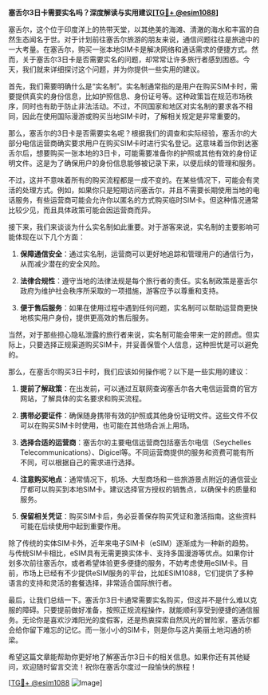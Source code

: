 **塞舌尔3日卡需要实名吗？深度解读与实用建议[[TG💪+ @esim1088](https://t.me/s/esim1088)]**

塞舌尔，这个位于印度洋上的热带天堂，以其绝美的海滩、清澈的海水和丰富的自然生态闻名于世。对于计划前往塞舌尔旅游的朋友来说，通信问题往往是旅途中的一大考量。在塞舌尔，购买一张本地SIM卡是解决网络和通话需求的便捷方式。然而，关于塞舌尔3日卡是否需要实名的问题，却常常让许多旅行者感到困惑。今天，我们就来详细探讨这个问题，并为你提供一些实用的建议。

首先，我们需要明确什么是“实名制”。实名制通常指的是用户在购买SIM卡时，需要提供真实的身份信息，比如护照信息、身份证号等。这种政策旨在规范市场秩序，同时也有助于防止非法活动。不过，不同国家和地区对实名制的要求各不相同，因此在使用国际漫游或购买当地SIM卡时，了解相关规定是非常重要的。

那么，塞舌尔的3日卡是否需要实名呢？根据我们的调查和实际经验，塞舌尔的大部分电信运营商确实要求用户在购买SIM卡时进行实名登记。这意味着当你到达塞舌尔后，想要购买一张本地的3日卡，可能需要准备你的护照或其他有效的身份证明文件。这是为了确保用户的身份信息能够被记录下来，以便后续的管理和服务。

不过，这并不意味着所有的购买流程都是一成不变的。在某些情况下，可能会有灵活的处理方式。例如，如果你只是短期访问塞舌尔，并且不需要长期使用当地的电话服务，有些运营商可能会允许你以匿名的方式购买临时SIM卡。但这种情况通常比较少见，而且具体政策可能会因运营商而异。

接下来，我们来谈谈为什么实名制如此重要。对于游客来说，实名制的主要影响可能体现在以下几个方面：

1. **保障通信安全**：通过实名制，运营商可以更好地追踪和管理用户的通信行为，从而减少潜在的安全风险。
   
2. **法律合规性**：遵守当地的法律法规是每个旅行者的责任。实名制政策是塞舌尔政府为维护社会秩序所采取的一项措施，游客应予以尊重和支持。

3. **便于售后服务**：如果在使用过程中遇到任何问题，实名制可以帮助运营商更快地核实用户身份，提供更高效的售后服务。

当然，对于那些担心隐私泄露的旅行者来说，实名制可能会带来一定的顾虑。但实际上，只要选择正规渠道购买SIM卡，并妥善保管个人信息，这种担忧是可以避免的。

那么，在塞舌尔购买3日卡时，我们应该如何操作呢？以下是一些实用的建议：

1. **提前了解政策**：在出发前，可以通过互联网查询塞舌尔各大电信运营商的官方网站，了解具体的实名要求和购买流程。

2. **携带必要证件**：确保随身携带有效的护照或其他身份证明文件。这些文件不仅可以在购买SIM卡时使用，也可能在其他场合派上用场。

3. **选择合适的运营商**：塞舌尔的主要电信运营商包括塞舌尔电信（Seychelles Telecommunications）、Digicel等。不同运营商提供的服务和资费可能有所不同，可以根据自己的需求进行选择。

4. **注意购买地点**：通常情况下，机场、大型商场和一些旅游景点附近的通信营业厅都可以购买到本地SIM卡。建议选择官方授权的销售点，以确保卡的质量和服务。

5. **保留相关凭证**：购买SIM卡后，务必妥善保存购买凭证和激活指南。这些资料可能在后续使用中起到重要作用。

除了传统的实体SIM卡外，近年来电子SIM卡（eSIM）逐渐成为一种新的趋势。与传统SIM卡相比，eSIM具有无需更换实体卡、支持多国漫游等优点。如果你计划多次前往塞舌尔，或者希望体验更多便捷的服务，不妨考虑使用eSIM卡。目前，市场上已经有不少提供eSIM服务的平台，比如ESIM1088，它们提供了多种语言的支持和灵活的套餐选择，非常适合国际旅行者。

最后，让我们总结一下。塞舌尔3日卡通常需要实名购买，但这并不是什么难以克服的障碍。只要提前做好准备，按照正规流程操作，就能顺利享受到便捷的通信服务。无论你是喜欢沙滩阳光的度假客，还是热衷探索自然风光的冒险家，塞舌尔都会给你留下难忘的记忆。而一张小小的SIM卡，则是你与这片美丽土地沟通的桥梁。

希望这篇文章能帮助你更好地了解塞舌尔3日卡的相关信息。如果你还有其他疑问，欢迎随时留言交流！祝你在塞舌尔度过一段愉快的旅程！

[[TG💪+ @esim1088](https://t.me/s/esim1088) ![Image](https://i.postimg.cc/4NQfJmqS/Snipaste-2025-05-13-00-14-12.png)]